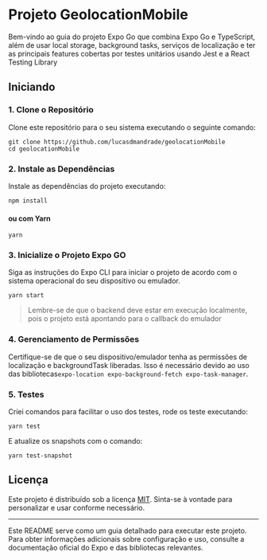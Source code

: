 # Projeto GeolocationMobile

Bem-vindo ao guia do projeto Expo Go que combina Expo Go e TypeScript, além de usar local storage, background tasks, serviços de localização e ter as principais features cobertas por testes unitários usando Jest e a React Testing Library

## Iniciando

### 1. Clone o Repositório

Clone este repositório para o seu sistema executando o seguinte comando:

```
git clone https://github.com/lucasdmandrade/geolocationMobile
cd geolocationMobile
```

### 2. Instale as Dependências

Instale as dependências do projeto executando:

```
npm install
```

#### ou com Yarn

```
yarn
```

### 3. Inicialize o Projeto Expo GO

Siga as instruções do Expo CLI para iniciar o projeto de acordo com o sistema operacional do seu dispositivo ou emulador.

```
yarn start
```

> Lembre-se de que o backend deve estar em execução localmente, pois o projeto está apontando para o callback do emulador

### 4. Gerenciamento de Permissões

Certifique-se de que o seu dispositivo/emulador tenha as permissões de localização e backgroundTask liberadas. Isso é necessário devido ao uso das bibliotecas`expo-location expo-background-fetch expo-task-manager`.

### 5. Testes

Criei comandos para facilitar o uso dos testes, rode os teste executando:

```
yarn test
```

E atualize os snapshots com o comando:

```
yarn test-snapshot
```

## Licença

Este projeto é distribuído sob a licença [MIT](LICENSE). Sinta-se à vontade para personalizar e usar conforme necessário.

---

Este README serve como um guia detalhado para executar este projeto. Para obter informações adicionais sobre configuração e uso, consulte a documentação oficial do Expo e das bibliotecas relevantes.

